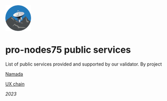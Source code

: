 <img src="./pro-nodes75-logo-xxs.png" alt="logo" style="height: 80px; width:80px;"/>

# pro-nodes75 public services


List of public services provided and supported by our validator. By project

[Namada](../main/namada/namada.md)

[UX chain](../main/ux/ux.md)

_2023_
